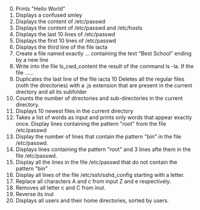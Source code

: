 0. Prints "Hello World"
1. Displays a confused smley
2. Displays the content of /etc/passwd
3. Displays the content of /etc/passwd and /etc/hosts
4. Displays the last 10 lines of /etc/passwd
5. Displays the first 10 lines of /etc/passwd
6. Displays the third line of the file iacta
7. Create a file named exactly ... containing the text "Best School" ending by a new line
8. Write into the file ls_cwd_content the result of the command ls -la. If the file ......
9. Duplicates the last line of the file iacta
10 Deletes all the regular files (noth the directories) with a .js extension that are present in the current drectory and all its subfolder
11. Counts the number of directories and sub-directories in the current directory.
12. Displays 10 newest files in the current directory
13. Takes a list of words as input and prints only words that appear exactly once.
Display lines containing the pattern "root" from the file /etc/passwd
15. Display the number of lines that contain the pattern "bin" in the file /etc/passwd.
16. Displays lines containing the pattern "root" and 3 lines afte them in the file /etc/passwd.
17. Display all the lines in the file /etc/passwd that do not contain the pattern "bin"
18. Display all lines of the file /etc/ssh/sshd_config starting with a letter.
19. Replace all characters A and c from input Z and e respectively.
20. Removes all letter c and  C from inut.
21. Reverse its inut
22. Displays all users and their home directories, sorted by users.
